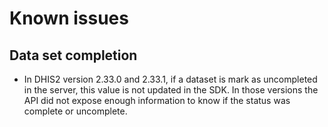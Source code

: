 # Known issues

<!--DHIS2-SECTION-ID:known_issues-->

## Data set completion

- In DHIS2 version 2.33.0 and 2.33.1, if a dataset is mark as uncompleted in the server, this value is not updated in the SDK. In those versions the API did not expose enough information to know if the status was complete or uncomplete.